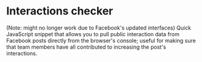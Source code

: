 # Interactions checker
(Note: might no longer work due to Facebook's updated interfaces)
Quick JavaScript snippet that allows you to pull public interaction data from Facebook posts directly from the browser's console; useful for making sure that team members have all contributed to increasing the post's interactions.
